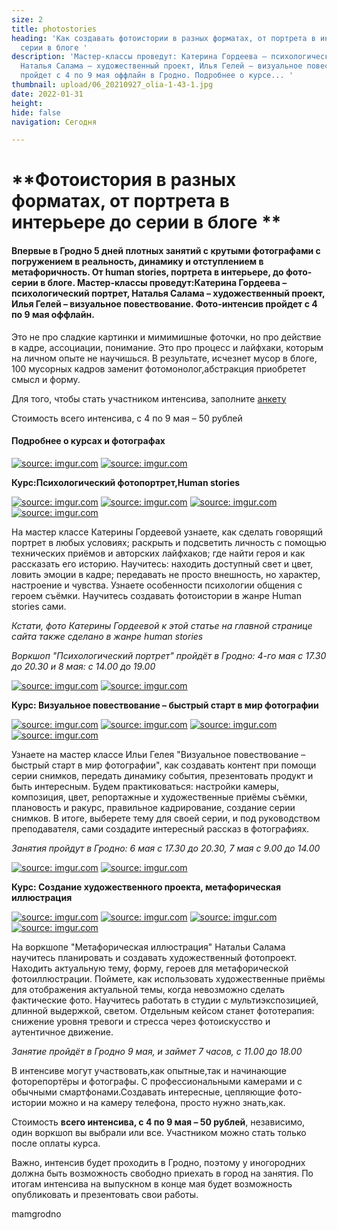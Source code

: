 ```yaml
---
size: 2
title: photostories
heading: 'Как создавать фотоистории в разных форматах, от портрета в интерьере до
  серии в блоге '
description: 'Мастер-классы проведут: Катерина Гордеева – психологический портрет,
  Наталья Салама – художественный проект, Илья Гелей – визуальное повествование. Фото-интенсив
  пройдет с 4 по 9 мая оффлайн в Гродно. Подробнее о курсе... '
thumbnail: upload/06_20210927_olia-1-43-1.jpg
date: 2022-01-31
height: 
hide: false
navigation: Сегодня

---
```

# **Фотоистория в разных форматах, от портрета в интерьере до серии в блоге **

#### Впервые в Гродно 5 дней плотных занятий с крутыми фотографами с погружением в реальность, динамику и отступлением в метафоричность. От human stories, портрета в интерьере, до фото-серии в блоге. Мастер-классы проведут:Катерина Гордеева – психологический портрет, Наталья Салама – художественный проект, Илья Гелей – визуальное повествование. Фото-интенсив пройдет с 4 по 9 мая оффлайн.

Это не про сладкие картинки и мимимишные фоточки, но про действие в кадре, ассоциации, понимание. Это про процесс и лайфхаки, которым на личном опыте не научишься. В результате, исчезнет мусор в блоге, 100 мусорных кадров заменит фотомонолог,абстракция приобретет смысл и форму.

Для того, чтобы стать участником интенсива, заполните [анкету](https://docs.google.com/forms/d/e/1FAIpQLSfQt11aQAww0H6jbyCcrdFLpq_WFSwBJc8BRz9NH6P-9-K5Eg/viewform)

Стоимость всего интенсива, с 4 по 9 мая – 50 рублей

#### Подробнее о курсах и фотографах

<div class="gallery2">
<!-- Смените gallery2 на gallery3 или gallery4, цифра определяет количество картинок в одном ряду -->
<a href="https://imgur.com/pATvEew"><img src="https://i.imgur.com/pATvEew.jpg" title="source: imgur.com" /></a>
<a href="https://imgur.com/OzVh2Cu"><img src="https://i.imgur.com/OzVh2Cu.png" title="source: imgur.com" /></a>
</div> 

**Курс:Психологический фотопортрет,Human stories**

<div class="gallery2">
<!-- Смените gallery2 на gallery3 или gallery4, цифра определяет количество картинок в одном ряду -->
<a href="https://imgur.com/8KVCgsM"><img src="https://i.imgur.com/8KVCgsM.jpg" title="source: imgur.com" /></a>
<a href="https://imgur.com/0UDqh5g"><img src="https://i.imgur.com/0UDqh5g.jpg" title="source: imgur.com" /></a>
<a href="https://imgur.com/eAqerTN"><img src="https://i.imgur.com/eAqerTN.jpg" title="source: imgur.com" /></a>
<a href="https://imgur.com/YgbobrZ"><img src="https://i.imgur.com/YgbobrZ.jpg" title="source: imgur.com" /></a>
</div>

На мастер классе Катерины Гордеевой узнаете, как сделать говорящий портрет в любых условиях; раскрыть и подсветить личность с помощью технических приёмов и авторских лайфхаков; где найти героя и как рассказать его историю. Научитесь: находить доступный свет и цвет, ловить эмоции в кадре; передавать не просто внешность, но характер, настроение и чувства. Узнаете особенности психологии общения с героем съёмки. Научитесь создавать фотоистории в жанре Human stories сами.

_Кстати, фото Катерины Гордеевой к этой  статье на главной  странице сайта также сделано в жанре human stories_

_Воркшоп "Психологический портрет" пройдёт в Гродно: 4-го мая с 17.30 до 20.30 и 8 мая: с 14.00 до 19.00_

<div class="gallery2">
<!-- Смените gallery2 на gallery3 или gallery4, цифра определяет количество картинок в одном ряду -->
<a href="https://imgur.com/0t5bckh"><img src="https://i.imgur.com/0t5bckh.jpg?1" title="source: imgur.com" /></a>
<a href="https://imgur.com/QHuosoD"><img src="https://i.imgur.com/QHuosoD.png" title="source: imgur.com" /></a>
</div>  

**Курс: Визуальное повествование – быстрый старт в мир фотографии**

<div class="gallery2">
<!-- Смените gallery2 на gallery3 или gallery4, цифра определяет количество картинок в одном ряду -->
<a href="https://imgur.com/aAj27gK"><img src="https://i.imgur.com/aAj27gK.jpg" title="source: imgur.com" /></a>
<a href="https://imgur.com/4lrmciu"><img src="https://i.imgur.com/4lrmciu.jpg" title="source: imgur.com" /></a>
<a href="https://imgur.com/ciCsmNK"><img src="https://i.imgur.com/ciCsmNK.jpg" title="source: imgur.com" /></a>
<a href="https://imgur.com/Mmjx1L9"><img src="https://i.imgur.com/Mmjx1L9.jpg" title="source: imgur.com" /></a>
</div>

Узнаете на мастер классе Ильи Гелея "Визуальное повествование – быстрый старт в мир фотографии", как создавать контент при помощи серии снимков, передать динамику события, презентовать продукт и быть интересным. Будем практиковаться: настройки камеры, композиция, цвет, репортажные и художественные приёмы съёмки, плановость и ракурс, правильное кадрирование, создание серии снимков. В итоге, выберете тему для своей серии, и под руководством преподавателя, сами создадите интересный рассказ в фотографиях.

_Занятия пройдут в Гродно: 6 мая с 17.30 до 20.30, 7 мая с 9.00 до 14.00_

<div class="gallery2">
<!-- Смените gallery2 на gallery3 или gallery4, цифра определяет количество картинок в одном ряду -->
<a href="https://imgur.com/YQvC66J"><img src="https://i.imgur.com/YQvC66J.jpg" title="source: imgur.com" /></a>
<a href="https://imgur.com/sGKXozX"><img src="https://i.imgur.com/sGKXozX.png" title="source: imgur.com" /></a>
</div>  

**Курс: Создание художественного проекта, метафорическая иллюстрация**

<div class="gallery4">
<!-- Смените gallery2 на gallery3 или gallery4, цифра определяет количество картинок в одном ряду -->
<a href="https://imgur.com/8Jmc5nS"><img src="https://i.imgur.com/8Jmc5nS.jpg" title="source: imgur.com" /></a>
<a href="https://imgur.com/FviW1YH"><img src="https://i.imgur.com/FviW1YH.jpg" title="source: imgur.com" /></a>
<a href="https://imgur.com/p2lKnrx"><img src="https://i.imgur.com/p2lKnrx.jpg" title="source: imgur.com" /></a>
<a href="https://imgur.com/Mr5M44A"><img src="https://i.imgur.com/Mr5M44A.jpg" title="source: imgur.com" /></a>
</div>

На воркшопе "Метафорическая иллюстрация" Натальи Салама научитесь планировать и создавать художественный фотопроект. Находить актуальную тему, форму, героев для метафорической фотоиллюстрации. Поймете, как использовать художественные приёмы для отображения актуальной темы, когда невозможно сделать фактические фото. Научитесь работать в студии с мультиэкспозицией, длинной выдержкой, светом. Отдельным кейсом станет фототерапия: снижение уровня тревоги и стресса через фотоискусство и аутентичное движение.

_Занятие пройдёт в Гродно 9 мая, и займет 7 часов, с 11.00 до 18.00_

В интенсиве могут участвовать,как опытные,так и начинающие фоторепортёры и фотографы. С профессиональными камерами и с обычными смартфонами.Создавать интересные, цепляющие фото-истории можно и на камеру телефона, просто нужно знать,как.

Стоимость **всего интенсива, с 4 по 9 мая – 50 рублей**, независимо, один воркшоп вы выбрали или все. Участником можно стать только после оплаты курса.  

Важно, интенсив будет проходить в Гродно, поэтому у иногородних должна быть возможность свободно приехать в город на занятия.
По итогам интенсива на выпускном в конце мая будет возможность опубликовать и презентовать свои работы.

mamgrodno